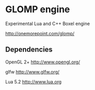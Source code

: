 GLOMP engine
============

Experimental Lua and C++ Boxel engine

http://onemorepoint.com/glomp/

Dependencies
------------

OpenGL 2+
http://www.opengl.org/

glfw
http://www.glfw.org/

Lua 5.2
http://www.lua.org




